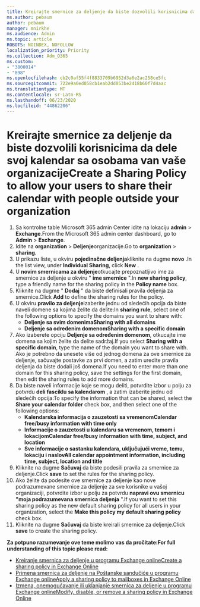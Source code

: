 ```yaml
---
title: Kreirajte smernice za deljenje da biste dozvolili korisnicima da dele svoj kalendar sa osobama van vaše organizacije
ms.author: pebaum
author: pebaum
manager: mnirkhe
ms.audience: Admin
ms.topic: article
ROBOTS: NOINDEX, NOFOLLOW
localization_priority: Priority
ms.collection: Adm_O365
ms.custom:
- "3800014"
- "898"
ms.openlocfilehash: cb2c0af55f4f8833709b6952d3a6e2ac258ce5fc
ms.sourcegitcommit: 722e9a0ed058cb1eab2dd053be2418b60f7d4aac
ms.translationtype: MT
ms.contentlocale: sr-Latn-RS
ms.lasthandoff: 06/23/2020
ms.locfileid: "44862206"
---
```

# <a name="create-a-sharing-policy-to-allow-your-users-to-share-their-calendar-with-people-outside-your-organization"></a><span data-ttu-id="16f88-102">Kreirajte smernice za deljenje da biste dozvolili korisnicima da dele svoj kalendar sa osobama van vaše organizacije</span><span class="sxs-lookup"><span data-stu-id="16f88-102">Create a Sharing Policy to allow your users to share their calendar with people outside your organization</span></span>

1. <span data-ttu-id="16f88-103">Sa kontrolne table Microsoft 365 admin Center idite na lokaciju **admin**  >  **Exchange**.</span><span class="sxs-lookup"><span data-stu-id="16f88-103">From the Microsoft 365 admin center dashboard, go to **Admin** > **Exchange**.</span></span>
2. <span data-ttu-id="16f88-104">Idite na **organization**  >  **Deljenje**organizacije.</span><span class="sxs-lookup"><span data-stu-id="16f88-104">Go to **organization** > **sharing**.</span></span>
3. <span data-ttu-id="16f88-105">U prikazu liste, u okviru **pojedinačne deljenja**kliknite na dugme **novo** .</span><span class="sxs-lookup"><span data-stu-id="16f88-105">In the list view, under **Individual Sharing**, click **New** .</span></span>
4. <span data-ttu-id="16f88-106">U **novim smernicama za deljenje**otkucajte prepoznatljivo ime za smernice za deljenje u okviru " **ime smernice** ".</span><span class="sxs-lookup"><span data-stu-id="16f88-106">In **new sharing policy**, type a friendly name for the sharing policy in the **Policy name** box.</span></span>
5. <span data-ttu-id="16f88-107">Kliknite na dugme " **Dodaj** " da biste definisali pravila deljenja za smernice.</span><span class="sxs-lookup"><span data-stu-id="16f88-107">Click **Add**  to define the sharing rules for the policy.</span></span>
6. <span data-ttu-id="16f88-108">U okviru **pravilo za deljenje**izaberite jednu od sledećih opcija da biste naveli domene sa kojima želite da delite:</span><span class="sxs-lookup"><span data-stu-id="16f88-108">In **sharing rule**, select one of the following options to specify the domains you want to share with:</span></span>
    - <span data-ttu-id="16f88-109">**Deljenje sa svim domenima**</span><span class="sxs-lookup"><span data-stu-id="16f88-109">**Sharing with all domains**</span></span>
    - <span data-ttu-id="16f88-110">**Deljenje sa određenim domenom**</span><span class="sxs-lookup"><span data-stu-id="16f88-110">**Sharing with a specific domain**</span></span>
8. <span data-ttu-id="16f88-111">Ako izaberete opciju **Deljenje sa određenim domenom**, otkucajte ime domena sa kojim želite da delite sadržaj.</span><span class="sxs-lookup"><span data-stu-id="16f88-111">If you select **Sharing with a specific domain**, type the name of the domain you want to share with.</span></span> <span data-ttu-id="16f88-112">Ako je potrebno da unesete više od jednog domena za ove smernice za deljenje, sačuvajte postavke za prvi domen, a zatim uredite pravila deljenja da biste dodali još domena.</span><span class="sxs-lookup"><span data-stu-id="16f88-112">If you need to enter more than one domain for this sharing policy, save the settings for the first domain, then edit the sharing rules to add more domains.</span></span>
9. <span data-ttu-id="16f88-113">Da biste naveli informacije koje se mogu deliti, potvrdite izbor u polju za potvrdu **deli fasciklu sa kalendarom** , a zatim izaberite jednu od sledećih opcija:</span><span class="sxs-lookup"><span data-stu-id="16f88-113">To specify the information that can be shared, select the **Share your calendar folder** check box, and then select one of the following options:</span></span>
    - <span data-ttu-id="16f88-114">**Kalendarska informacija o zauzetosti sa vremenom**</span><span class="sxs-lookup"><span data-stu-id="16f88-114">**Calendar free/busy information with time only**</span></span>
    - <span data-ttu-id="16f88-115">**Informacije o zauzetosti u kalendaru sa vremenom, temom i lokacijom**</span><span class="sxs-lookup"><span data-stu-id="16f88-115">**Calendar free/busy information with time, subject, and location**</span></span>
    - <span data-ttu-id="16f88-116">**Sve informacije o sastanku kalendara, uključujući vreme, temu, lokaciju i naslov**</span><span class="sxs-lookup"><span data-stu-id="16f88-116">**All calendar appointment information, including time, subject, location and title**</span></span>
11. <span data-ttu-id="16f88-117">Kliknite na dugme **Sačuvaj** da biste podesili pravila za smernice za deljenje.</span><span class="sxs-lookup"><span data-stu-id="16f88-117">Click **save** to set the rules for the sharing policy.</span></span>
12. <span data-ttu-id="16f88-118">Ako želite da podesite ove smernice za deljenje kao nove podrazumevane smernice za deljenje za sve korisnike u vašoj organizaciji, potvrdite izbor u polju za potvrdu **napravi ovu smernicu "moja podrazumevana smernica deljenja** ".</span><span class="sxs-lookup"><span data-stu-id="16f88-118">If you want to set this sharing policy as the new default sharing policy for all users in your organization, select the **Make this policy my default sharing policy** check box.</span></span>
13. <span data-ttu-id="16f88-119">Kliknite na dugme **Sačuvaj** da biste kreirali smernice za deljenje.</span><span class="sxs-lookup"><span data-stu-id="16f88-119">Click **save** to create the sharing policy.</span></span>  

<span data-ttu-id="16f88-120">**Za potpuno razumevanje ove teme molimo vas da pročitate:**</span><span class="sxs-lookup"><span data-stu-id="16f88-120">**For full understanding of this topic please read:**</span></span>

- [<span data-ttu-id="16f88-121">Kreiranje smernica za deljenje u programu Exchange online</span><span class="sxs-lookup"><span data-stu-id="16f88-121">Create a sharing policy in Exchange Online</span></span>](https://docs.microsoft.com/exchange/sharing/sharing-policies/create-a-sharing-policy)
- [<span data-ttu-id="16f88-122">Primena smernica za deljenje na Poštanske sandučiće u programu Exchange online</span><span class="sxs-lookup"><span data-stu-id="16f88-122">Apply a sharing policy to mailboxes in Exchange Online</span></span>](https://docs.microsoft.com/exchange/sharing/sharing-policies/apply-a-sharing-policy)
- [<span data-ttu-id="16f88-123">Izmena, onemogućavanje ili uklanjanje smernica za deljenje u programu Exchange online</span><span class="sxs-lookup"><span data-stu-id="16f88-123">Modify, disable, or remove a sharing policy in Exchange Online</span></span>](https://docs.microsoft.com/exchange/sharing/sharing-policies/modify-a-sharing-policy)